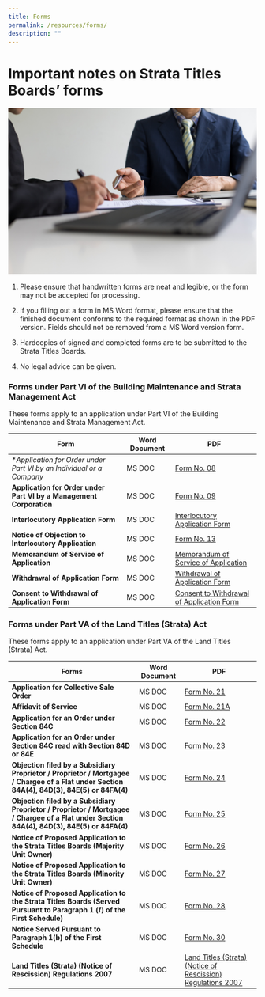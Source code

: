 ```yaml
---
title: Forms
permalink: /resources/forms/
description: ""
---
```

# Important notes on Strata Titles Boards’ forms

![](/images/looking-documents.jpg)

1.  Please ensure that handwritten forms are neat and legible, or the form may not be accepted for processing.
    
2.  If you filling out a form in MS Word format, please ensure that the finished document conforms to the required format as shown in the PDF version. Fields should not be removed from a MS Word version form.
    
3.  Hardcopies of signed and completed forms are to be submitted to the Strata Titles Boards.
    
4.  No legal advice can be given.

### Forms under Part VI of the Building Maintenance and Strata Management Act


These forms apply to an application under Part VI of the Building Maintenance and Strata Management Act.



| Form | Word Document | PDF |
| -------- | -------- | -------- |
| **Application for Order under Part VI by an Individual or a Company*   | MS DOC   |[Form No. 08](/files/Forms/form-8.pdf)   |
| **Application for Order under Part VI by a Management Corporation**  | MS DOC   |[Form No. 09](/files/Forms/form-9-05042021.pdf) |
| **Interlocutory Application Form** | MS DOC   |[Interlocutory Application Form](/files/Forms/revised-interlocutory-application-form-dec2022.pdf) |
| **Notice of Objection to Interlocutory Application**| MS DOC   |[Form No. 13](/files/Forms/notice-of-objection-to-interlocutory-application-form-13.pdf)|
| **Memorandum of Service of Application**| MS DOC   |[Memorandum of Service of Application](/files/Forms/memorandum-of-service-of-application.pdf)|
| **Withdrawal of Application Form**| MS DOC   |[Withdrawal of Application Form](/files/Forms/withdrawal-of-application-form(applicant)-060821.pdf)
|**Consent to Withdrawal of Application Form**| MS DOC   |[Consent to Withdrawal of Application Form](/files/consent-to-withdrawal-of-application-form(respondent)-06082021.pdf)



### Forms under Part VA of the Land Titles (Strata) Act


These forms apply to an application under Part VA of the Land Titles (Strata) Act.



| Forms | Word Document | PDF |
| -------- | -------- | -------- |
| **Application for Collective Sale Order**    | MS DOC    | [Form No. 21](/files/Forms/form-21.pdf)   |
| **Affidavit of Service**   | MS DOC    | [Form No. 21A](/files/Forms/form-21a.pdf)   |
| **Application for an Order under Section 84C**  | MS DOC    | [Form No. 22](/files/Forms/form-22.pdf)  |
| **Application for an Order under Section 84C read with Section 84D or 84E**  | MS DOC    | [Form No. 23](/files/Forms/form-23.pdf)|
| **Objection filed by a Subsidiary Proprietor / Proprietor / Mortgagee / Chargee of a Flat under Section 84A(4), 84D(3), 84E(5) or 84FA(4)** | MS DOC    | [Form No. 24](/files/Forms/form-24.pdf)|
| **Objection filed by a Subsidiary Proprietor / Proprietor / Mortgagee / Chargee of a Flat under Section 84A(4), 84D(3), 84E(5) or 84FA(4)**| MS DOC    | [Form No. 25](/files/Forms/form-25.pdf)|
| **Notice of Proposed Application to the Strata Titles Boards (Majority Unit Owner)** | MS DOC    | [Form No. 26](/files/Forms/form26.pdf)|
| **Notice of Proposed Application to the Strata Titles Boards (Minority Unit Owner)**| MS DOC    | [Form No. 27](/files/Forms/form27.pdf)|
| **Notice of Proposed Application to the Strata Titles Boards (Served Pursuant to Paragraph 1 (f) of the First Schedule)**| MS DOC    | [Form No. 28](/files/Forms/form28.pdf)|
| **Notice Served Pursuant to Paragraph 1(b) of the First Schedule**| MS DOC    | [Form No. 30](/files/Forms/form30.pdf)|
| **Land Titles (Strata) (Notice of Rescission) Regulations 2007**| MS DOC    | [Land Titles (Strata) (Notice of Rescission) Regulations 2007](/files/Forms/lt(s)a_reg_-_rescission_notice.pdf)|